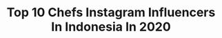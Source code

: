 ---
title: Top 10 Chefs Instagram Influencers In Indonesia In 2020
description: Identify the most popular Instagram accounts on inBeat.
platform: Instagram
profiles:
  - username: "freedom_travellikekaren"
    fullname: >-
      KARENMISCHA 🛄✈️🌎
    location: "Indonesia"
    followers: 16532
    engagement: 728
    commentsToLikes: 0.105306
    avatar: "https://scontent-ams4-1.cdninstagram.com/v/t51.2885-19/s320x320/89855404_1027804140924385_1443270394852147200_n.jpg?_nc_ht=scontent-ams4-1.cdninstagram.com&_nc_ohc=b1510ADZbcAAX-Kxf2X&oh=792ad435e10072145d081bbc853976e3&oe=5EBACC61"
    verified: false
    hashtags: "#wheretogonext, #bathersbeach, #igers, #livetotravel"
  - username: "rickydangos"
    fullname: >-
      Dangos
    location: "Indonesia"
    followers: 5403
    engagement: 468
    commentsToLikes: 0.087921
    avatar: "https://scontent-ams4-1.cdninstagram.com/v/t51.2885-19/s320x320/44206582_2247860098776930_5966490068485931008_n.jpg?_nc_ht=scontent-ams4-1.cdninstagram.com&_nc_ohc=n30gnlly1C0AX8dyNKn&oh=714c8e998f2a7c1d3284b871f7262acd&oe=5EB9E28A"
    verified: false
    hashtags: "#happyholidays, #makeawish, #thankyouskateboarding, #rip"
  - username: "hiro.sato.sushi"
    fullname: >-
      Hiroyuki Sato
    location: "Indonesia"
    followers: 20279
    engagement: 494
    commentsToLikes: 0.009990
    avatar: "https://scontent-lhr8-1.cdninstagram.com/v/t51.2885-19/s320x320/84644492_846870275786400_8709416184128208896_n.jpg?_nc_ht=scontent-lhr8-1.cdninstagram.com&_nc_ohc=24BIQkRVswcAX9ZOAKO&oh=e730095b403e9ebce4670a09399f64b3&oe=5EBB63F1"
    verified: false
    hashtags: "#mirazur, #sushiworldtour, #michelin, #worldtour"
  - username: "chitrachef"
    fullname: >-
      Chef Chitra
    location: "Indonesia"
    followers: 60553
    engagement: 326
    commentsToLikes: 0.006381
    avatar: "https://scontent-lhr8-1.cdninstagram.com/v/t51.2885-19/s320x320/29095681_771207533069641_7596518079593447424_n.jpg?_nc_ht=scontent-lhr8-1.cdninstagram.com&_nc_ohc=P8QA-tTqwo8AX-6eWNx&oh=b240704d0f47c8f2f6cb1f8df61a2592&oe=5EB40EAC"
    verified: true
    hashtags: "#art, #whileinwinter, #lips, #stayathome"
  - username: "chefcristianmarino"
    fullname: >-
      Cristian Marino
    location: "Indonesia"
    followers: 18115
    engagement: 416
    commentsToLikes: 0.076378
    avatar: "https://scontent-lhr8-1.cdninstagram.com/v/t51.2885-19/s320x320/91499607_2638141769787572_7321060906115268608_n.jpg?_nc_ht=scontent-lhr8-1.cdninstagram.com&_nc_ohc=FT7fhTGZ_64AX8DTJgx&oh=70756f760d8252de95a86228c27bfd8f&oe=5EBA56BE"
    verified: false
    hashtags: "#parmigianoreggiano, #positivevibes, #potatoes, #calabria"
  - username: "geraldytan"
    fullname: >-
      Geraldytan
    location: "Indonesia"
    followers: 439522
    engagement: 889
    commentsToLikes: 0.015289
    avatar: "https://scontent-ams4-1.cdninstagram.com/v/t51.2885-19/s320x320/91202335_1671256816348586_1466639681276870656_n.jpg?_nc_ht=scontent-ams4-1.cdninstagram.com&_nc_ohc=OtAaPADM0BkAX_d462O&oh=cb893fd691b9c84daed1136ff088db23&oe=5EB92C09"
    verified: true
    hashtags: "#stayathome, #kopialamkita, #shopeedarirumah, #dagelan"
  - username: "chefnormanismail"
    fullname: >-
      Chef Norman
    location: "Indonesia"
    followers: 33134
    engagement: 137
    commentsToLikes: 0.071913
    avatar: "https://scontent-lhr8-1.cdninstagram.com/v/t51.2885-19/s320x320/91255903_1570657066408246_5475948470491676672_n.jpg?_nc_ht=scontent-lhr8-1.cdninstagram.com&_nc_ohc=nVMHkbwuXPIAX_Bnzs1&oh=f74cb78c9826fbc68e36a98ca543aaa3&oe=5EBCB7CA"
    verified: true
    hashtags: "#biker, #birthday, #tenderloin, #covid"
  - username: "thebiggerchef"
    fullname: >-
      Ken Kurniawan Sutanto • Chef
    location: "Indonesia"
    followers: 17447
    engagement: 211
    commentsToLikes: 0.089596
    avatar: "https://scontent-lhr8-1.cdninstagram.com/v/t51.2885-19/s320x320/91240939_813845845775861_8864155708250128384_n.jpg?_nc_ht=scontent-lhr8-1.cdninstagram.com&_nc_ohc=9LEEMtvpuc8AX_bsx0O&oh=2ea157f6fbf05965209e11502c78ce39&oe=5EB4F9E3"
    verified: false
    hashtags: "#cleaneatingdiet, #pesmolsalmon, #japantrip, #tofu"
  - username: "yudabustara"
    fullname: >-
      Yuda Bustara
    location: "Indonesia"
    followers: 79432
    engagement: 192
    commentsToLikes: 0.031665
    avatar: "https://scontent-ort2-1.cdninstagram.com/v/t51.2885-19/s320x320/84148881_168655127765553_569096326499794944_n.jpg?_nc_ht=scontent-ort2-1.cdninstagram.com&_nc_ohc=ccTgYWeT604AX9WJd_-&oh=de9d483cad473b82d3c9a086d94667b9&oe=5EBABD7E"
    verified: true
    hashtags: "#royconutrimenu, #joydaymulberryredvelvet, #dirumahaja, #semuaadadirumah"
  - username: "ashhryyyyy"
    fullname: >-
      Shoshedap Shoshedap Tiberrr
    location: "Indonesia"
    followers: 275182
    engagement: 313
    commentsToLikes: 0.012446
    avatar: "https://scontent-ams4-1.cdninstagram.com/v/t51.2885-19/s320x320/80103664_1030920173907073_9209665241435078656_n.jpg?_nc_ht=scontent-ams4-1.cdninstagram.com&_nc_ohc=2K4unjCd26sAX87qb9p&oh=fea3536dd75ee40bbe13b51bf8c1482c&oe=5EB27477"
    verified: false
    hashtags: "#toiletpaper, #rmo, #saltedeggpowder, #saladbuah"
---